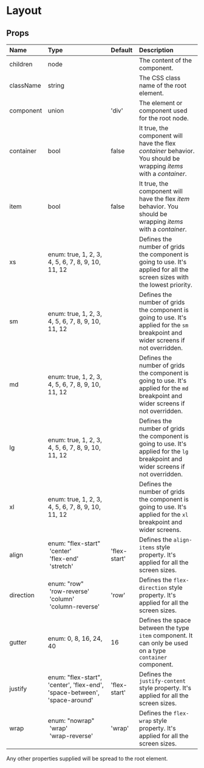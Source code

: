 Layout
======



Props
-----

| Name | Type | Default | Description |
|:-----|:-----|:--------|:------------|
| children | node |  | The content of the component. |
| className | string |  | The CSS class name of the root element. |
| component | union | 'div' | The element or component used for the root node. |
| container | bool | false | It true, the component will have the flex *container* behavior. You should be wrapping *items* with a *container*. |
| item | bool | false | It true, the component will have the flex *item* behavior. You should be wrapping *items* with a *container*. |
| xs | enum:&nbsp;true, 1, 2, 3, 4, 5, 6, 7, 8, 9, 10, 11, 12<br> |  | Defines the number of grids the component is going to use. It's applied for all the screen sizes with the lowest priority. |
| sm | enum:&nbsp;true, 1, 2, 3, 4, 5, 6, 7, 8, 9, 10, 11, 12<br> |  | Defines the number of grids the component is going to use. It's applied for the `sm` breakpoint and wider screens if not overridden. |
| md | enum:&nbsp;true, 1, 2, 3, 4, 5, 6, 7, 8, 9, 10, 11, 12<br> |  | Defines the number of grids the component is going to use. It's applied for the `md` breakpoint and wider screens if not overridden. |
| lg | enum:&nbsp;true, 1, 2, 3, 4, 5, 6, 7, 8, 9, 10, 11, 12<br> |  | Defines the number of grids the component is going to use. It's applied for the `lg` breakpoint and wider screens if not overridden. |
| xl | enum:&nbsp;true, 1, 2, 3, 4, 5, 6, 7, 8, 9, 10, 11, 12<br> |  | Defines the number of grids the component is going to use. It's applied for the `xl` breakpoint and wider screens. |
| align | enum:&nbsp;"flex-start"<br>&nbsp;'center'<br>&nbsp;'flex-end'<br>&nbsp;'stretch'<br> | 'flex-start' | Defines the `align-items` style property. It's applied for all the screen sizes. |
| direction | enum:&nbsp;"row"<br>&nbsp;'row-reverse'<br>&nbsp;'column'<br>&nbsp;'column-reverse'<br> | 'row' | Defines the `flex-direction` style property. It's applied for all the screen sizes. |
| gutter | enum:&nbsp;0, 8, 16, 24, 40<br> | 16 | Defines the space between the type `item` component. It can only be used on a type `container` component. |
| justify | enum:&nbsp;"flex-start", 'center', 'flex-end', 'space-between', 'space-around'<br> | 'flex-start' | Defines the `justify-content` style property. It's applied for all the screen sizes. |
| wrap | enum:&nbsp;"nowrap"<br>&nbsp;'wrap'<br>&nbsp;'wrap-reverse'<br> | 'wrap' | Defines the `flex-wrap` style property. It's applied for all the screen sizes. |

Any other properties supplied will be spread to the root element.
